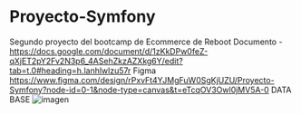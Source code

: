# Proyecto-Symfony
Segundo proyecto del bootcamp de Ecommerce de Reboot
Documento - https://docs.google.com/document/d/1zKkDPw0feZ-qXjET2pY2Fv2N3p6_4ASehZkzAZXkg6Y/edit?tab=t.0#heading=h.lanhlwlzu57r
Figma https://www.figma.com/design/rPxvFt4YJMgFuW0SgKjUZU/Proyecto-Symfony?node-id=0-1&node-type=canvas&t=eTcqOV3Owl0jMV5A-0
DATA BASE ![imagen](https://github.com/user-attachments/assets/2f0e93bc-82fd-4750-888d-50ee2cac53c1)
